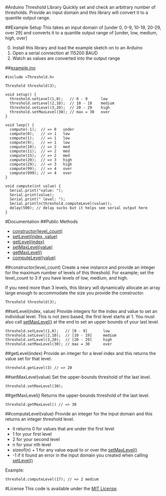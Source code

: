 #Arduino Threshold Library
Quickly set and check an arbitrary number of thresholds. Provide an input domain and this library will convert it to a quantile output range.

##Example Setup
This takes an input domain of [under 0, 0-9, 10-19, 20-29, over 29] and converts it to a quantile output range of [under, low, medium, high, over]

0. Install this library and load the example sketch on to an Arduino
0. Open a serial connection at 115200 BAUD
0. Watch as values are converted into the output range

##[example.ino](https://github.com/alextaujenis/Threshold/blob/master/example/example.ino)

    #include <Threshold.h>

    Threshold threshold(3);

    void setup() {
      threshold.setLevel(1,0);   // 0 - 9      low
      threshold.setLevel(2,10);  // 10 - 19    medium
      threshold.setLevel(3,20);  // 20 - 29    high
      threshold.setMaxLevel(30); // max = 30   over
    }

    void loop() {
      compute(-1);  // => 0   under
      compute(0);   // => 1   low
      compute(1);   // => 1   low
      compute(9);   // => 1   low
      compute(10);  // => 2   med
      compute(11);  // => 2   med
      compute(15);  // => 2   med
      compute(20);  // => 3   high
      compute(29);  // => 3   high
      compute(99);  // => 4   over
      compute(999); // => 4   over
    }

    void compute(int value) {
      Serial.print("value: ");
      Serial.print(value);
      Serial.print(" level: ");
      Serial.println(threshold.computeLevel(value));
      delay(500); // delay sucks but it helps see serial output here
    }

#Documentation
##Public Methods

* [constructor(level\_count)](#constructorlevel_count)
* [setLevel(index, value)](#setlevelindex-value)
* [getLevel(index)](#getlevelindex)
* [setMaxLevel(value)](#setmaxlevelvalue)
* [getMaxLevel()](#getmaxlevel)
* [computeLevel(value)](#computelevelvalue)

##constructor(level\_count)
Create a new instance and provide an integer for the maximum number of levels of this threshold. For example; set the level\_count to 3 if you have levels of low, medium, and high.

If you need more than 3 levels, this library will dynamically allocate an array large enough to accommodate the size you provide the constructor.

    Threshold threshold(3);

##setLevel(index, value)
Provide integers for the index and value to set an individual level. This is not zero based, the first level starts at 1. You must also call [setMaxLevel()](#setmaxlevelvalue) at the end to set an upper bounds of your last level.

    threshold.setLevel(1,0);   // [0 - 9]       low
    threshold.setLevel(2,10);  // [10 - 19]     medium
    threshold.setLevel(3,20);  // [20 - 29]     high
    threshold.setMaxLevel(30); // max = 30      over

##getLevel(index)
Provide an integer for a level index and this returns the value set for that level.

    threshold.getLevel(3) // => 20

##setMaxLevel(value)
Set the upper-bounds threshold of the last level.

    threshold.setMaxLevel(30);

##getMaxLevel()
Returns the upper-bounds threshold of the last level.

    threshold.getMaxLevel() // => 30

##computeLevel(value)
Provide an integer for the input domain and this returns an integer threshold level.

* it returns 0 for values that are under the first level
* 1 for your first level
* 2 for your second level
* n for your nth level
* sizeof(n) + 1 for any value equal to or over the [setMaxLevel()](#setmaxlevelvalue)
* -1 if it found an error in the input domain you created when calling [setLevel()](#setlevelindex-value)

Example:

    threshold.computeLevel(17); // => 2 medium

#License
This code is available under the [MIT License](http://opensource.org/licenses/mit-license.php).